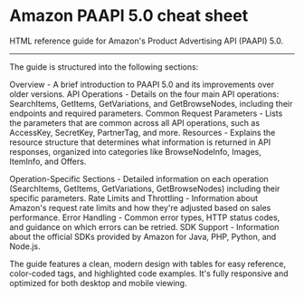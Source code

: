 # Amazon PAAPI 5.0 cheat sheet

HTML reference guide for Amazon's Product Advertising API (PAAPI) 5.0. 

---

The guide is structured into the following sections:

Overview - A brief introduction to PAAPI 5.0 and its improvements over older versions.
API Operations - Details on the four main API operations: SearchItems, GetItems, GetVariations, and GetBrowseNodes, including their endpoints and required parameters.
Common Request Parameters - Lists the parameters that are common across all API operations, such as AccessKey, SecretKey, PartnerTag, and more.
Resources - Explains the resource structure that determines what information is returned in API responses, organized into categories like BrowseNodeInfo, Images, ItemInfo, and Offers.

Operation-Specific Sections - Detailed information on each operation (SearchItems, GetItems, GetVariations, GetBrowseNodes) including their specific parameters.
Rate Limits and Throttling - Information about Amazon's request rate limits and how they're adjusted based on sales performance.
Error Handling - Common error types, HTTP status codes, and guidance on which errors can be retried.
SDK Support - Information about the official SDKs provided by Amazon for Java, PHP, Python, and Node.js.

The guide features a clean, modern design with tables for easy reference, color-coded tags, and highlighted code examples. It's fully responsive and optimized for both desktop and mobile viewing.
